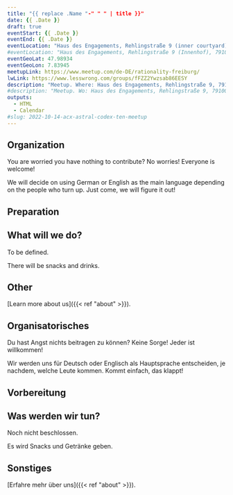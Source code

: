 ```yaml
---
title: "{{ replace .Name "-" " " | title }}"
date: {{ .Date }}
draft: true
eventStart: {{ .Date }}
eventEnd: {{ .Date }}
eventLocation: "Haus des Engagements, Rehlingstraße 9 (inner courtyard), 79100 Freiburg"
#eventLocation: "Haus des Engagements, Rehlingstraße 9 (Innenhof), 79100 Freiburg"
eventGeoLat: 47.98934
eventGeoLon: 7.83945
meetupLink: https://www.meetup.com/de-DE/rationality-freiburg/
lwLink: https://www.lesswrong.com/groups/fFZZ2Ywzsab86EESY
description: "Meetup. Where: Haus des Engagements, Rehlingstraße 9, 79100 Freiburg. When: Friday, October 14th 2022 at 18:00 hours CEST."
#description: "Meetup. Wo: Haus des Engagements, Rehlingstraße 9, 79100 Freiburg. Wann: Freitag, 14. Oktober 2022 um 18:00 Uhr MESZ."
outputs:
  - HTML
  - Calendar
#slug: 2022-10-14-acx-astral-codex-ten-meetup
---
```


## Organization

You are worried you have nothing to contribute? No worries! Everyone is
welcome!

We will decide on using German or English as the main language depending on the
people who turn up. Just come, we will figure it out!


## Preparation


## What will we do?

To be defined.

There will be snacks and drinks.

## Other

[Learn more about us]({{< ref "about" >}}).


## Organisatorisches

Du hast Angst nichts beitragen zu können? Keine Sorge! Jeder ist willkommen!

Wir werden uns für Deutsch oder Englisch als Hauptsprache entscheiden, je
nachdem, welche Leute kommen. Kommt einfach, das klappt!


## Vorbereitung



## Was werden wir tun?

Noch nicht beschlossen.

Es wird Snacks und Getränke geben.


## Sonstiges

[Erfahre mehr über uns]({{< ref "about" >}}).
